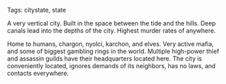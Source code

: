 Tags: citystate, state

A very vertical city. Built in the space between the tide and the hills. Deep canals lead into the depths of the city. Highest murder rates of anywhere.

Home to humans, chargon, nyolci, karchon, and elves. Very active mafia, and some of biggest gambling rings in the world. Multiple high-power thief and assassin guilds have their headquarters located here. The city is conveniently located, ignores demands of its neighbors, has no laws, and contacts everywhere.